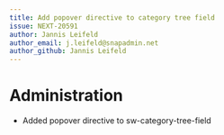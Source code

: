 ```yaml
---
title: Add popover directive to category tree field
issue: NEXT-20591
author: Jannis Leifeld
author_email: j.leifeld@snapadmin.net
author_github: Jannis Leifeld
---
```

# Administration
* Added popover directive to sw-category-tree-field
